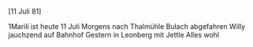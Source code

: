  [11 Juli 81]

1Marili ist heute 11 Juli Morgens nach Thalmühle Bulach abgefahren Willy jauchzend auf Bahnhof Gestern in Leonberg mit Jettle Alles wohl 